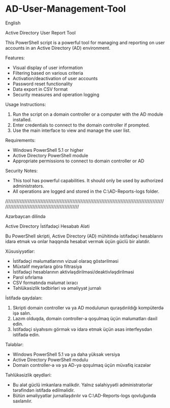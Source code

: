 # AD-User-Management-Tool


English

Active Directory User Report Tool

This PowerShell script is a powerful tool for managing and reporting on user accounts in an Active Directory (AD) environment.

Features:
- Visual display of user information
- Filtering based on various criteria
- Activation/deactivation of user accounts
- Password reset functionality
- Data export in CSV format
- Security measures and operation logging

Usage Instructions:
1. Run the script on a domain controller or a computer with the AD module installed.
2. Enter credentials to connect to the domain controller if prompted.
3. Use the main interface to view and manage the user list.

Requirements:
- Windows PowerShell 5.1 or higher
- Active Directory PowerShell module
- Appropriate permissions to connect to domain controller or AD

Security Notes:
- This tool has powerful capabilities. It should only be used by authorized administrators.
- All operations are logged and stored in the C:\AD-Reports-logs folder.


/////////////////////////////////////////////////////////////////////////////////////////////////////////////////////////////////////////////////


Azərbaycan dilində

Active Directory İstifadəçi Hesabatı Aləti

Bu PowerShell skripti, Active Directory (AD) mühitində istifadəçi hesablarını idarə etmək və onlar haqqında hesabat vermək üçün güclü bir alətdir.

Xüsusiyyətlər:
- İstifadəçi məlumatlarının vizual olaraq göstərilməsi
- Müxtəlif meyarlara görə filtrasiya
- İstifadəçi hesablarının aktivləşdirilməsi/deaktivləşdirilməsi
- Parol sıfırlama
- CSV formatında məlumat ixracı
- Təhlükəsizlik tədbirləri və əməliyyat jurnalı

İstifadə qaydaları:
1. Skripti domain controller və ya AD modulunun quraşdırıldığı kompüterdə işə salın.
2. Lazım olduqda, domain controller-ə qoşulmaq üçün məlumatları daxil edin.
3. İstifadəçi siyahısını görmək və idarə etmək üçün əsas interfeysdən istifadə edin.

Tələblər:
- Windows PowerShell 5.1 və ya daha yüksək versiya
- Active Directory PowerShell modulu
- Domain controller-ə və ya AD-yə qoşulmaq üçün müvafiq icazələr

Təhlükəsizlik qeydləri:
- Bu alət güclü imkanlara malikdir. Yalnız səlahiyyətli administratorlar tərəfindən istifadə edilməlidir.
- Bütün əməliyyatlar jurnallaşdırılır və C:\AD-Reports-logs qovluğunda saxlanılır.

